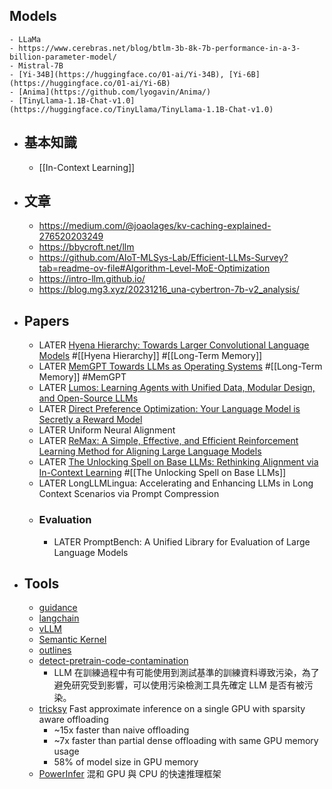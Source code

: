 ## Models
	- LLaMa
	- https://www.cerebras.net/blog/btlm-3b-8k-7b-performance-in-a-3-billion-parameter-model/
	- Mistral-7B
	- [Yi-34B](https://huggingface.co/01-ai/Yi-34B), [Yi-6B](https://huggingface.co/01-ai/Yi-6B)
	- [Anima](https://github.com/lyogavin/Anima/)
	- [TinyLlama-1.1B-Chat-v1.0](https://huggingface.co/TinyLlama/TinyLlama-1.1B-Chat-v1.0)
- ## 基本知識
	- [[In-Context Learning]]
- ## 文章
	- https://medium.com/@joaolages/kv-caching-explained-276520203249
	- https://bbycroft.net/llm
	- https://github.com/AIoT-MLSys-Lab/Efficient-LLMs-Survey?tab=readme-ov-file#Algorithm-Level-MoE-Optimization
	- https://intro-llm.github.io/
	- https://blog.mg3.xyz/20231216_una-cybertron-7b-v2_analysis/
- ## Papers
	- LATER [Hyena Hierarchy: Towards Larger Convolutional Language Models](https://arxiv.org/abs/2302.10866) #[[Hyena Hierarchy]] #[[Long-Term Memory]]
	- LATER [MemGPT Towards LLMs as Operating Systems](https://memgpt.ai/) #[[Long-Term Memory]] #MemGPT
	- LATER [Lumos: Learning Agents with Unified Data, Modular Design, and Open-Source LLMs](https://arxiv.org/abs/2311.05657v1)
	- LATER [Direct Preference Optimization: Your Language Model is Secretly a Reward Model](https://icml.cc/virtual/2023/29063)
	- LATER Uniform Neural Alignment
	- LATER [ReMax: A Simple, Effective, and Efficient Reinforcement Learning Method for Aligning Large Language Models](https://github.com/liziniu/ReMax)
	- LATER [The Unlocking Spell on Base LLMs: Rethinking Alignment via In-Context Learning](https://allenai.github.io/re-align/) #[[The Unlocking Spell on Base LLMs]]
	- LATER LongLLMLingua: Accelerating and Enhancing LLMs in Long Context Scenarios via Prompt Compression
	- ### Evaluation
		- LATER PromptBench: A Unified Library for Evaluation of Large
		  Language Models
- ## Tools
	- [guidance](https://github.com/guidance-ai/guidance)
	- [langchain](https://python.langchain.com/docs/get_started)
	- [vLLM](https://vllm.readthedocs.io/en/latest/index.html#)
	- [Semantic Kernel](https://github.com/microsoft/semantic-kernel)
	- [outlines](https://github.com/outlines-dev/outlines)
	- [detect-pretrain-code-contamination](https://github.com/swj0419/detect-pretrain-code-contamination)
		- LLM 在訓練過程中有可能使用到測試基準的訓練資料導致污染，為了避免研究受到影響，可以使用污染檢測工具先確定 LLM 是否有被污染。
	- [tricksy](https://github.com/austinsilveria/tricksy)
	  Fast approximate inference on a single GPU with sparsity aware offloading
		- ~15x faster than naive offloading
		- ~7x faster than partial dense offloading with same GPU memory usage
		- 58% of model size in GPU memory
	- [PowerInfer](https://github.com/SJTU-IPADS/PowerInfer) 混和 GPU 與 CPU 的快速推理框架